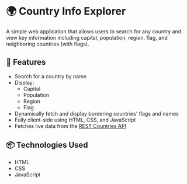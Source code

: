 # 🌍 Country Info Explorer

A simple web application that allows users to search for any country and view key information including capital, population, region, flag, and neighboring countries (with flags).

## 🔧 Features

- Search for a country by name
- Display:
  - Capital
  - Population
  - Region
  - Flag
- Dynamically fetch and display bordering countries' flags and names
- Fully client-side using HTML, CSS, and JavaScript
- Fetches live data from the [REST Countries API](https://restcountries.com/)

## 📦 Technologies Used

- HTML
- CSS
- JavaScript



